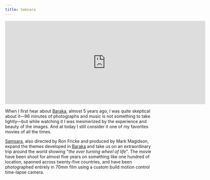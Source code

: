 ```yaml
---
title: Samsara
---
```


<iframe src="http://player.vimeo.com/video/46273869?title=0&amp;byline=0&amp;portrait=0&amp;color=da9315" width="657" height="274" frameborder="0" webkitAllowFullScreen mozallowfullscreen allowFullScreen></iframe>

When I first hear about [Baraka], almost 5 years ago, I was quite skeptical about it—96 minutes of photographs and music is not something to take lightly—but while watching it I was mesmerized by the experience and beauty of the images. And at today I still consider it one of my favorites movies of all the times.

[Samsara](http://www.barakasamsara.com), also directed by Ron Fricke and  produced by Mark Magidson, expand the themes developed in [Baraka] and take us on an extraordinary trip around the world  showing "*the ever turning wheel of life*". 
The movie have been shoot for almost five years on something like one hundred of location, spanned across twenty-five countries, and have been photographed entirely in 70mm film using a custom build motion control time-lapse camera.

[Baraka]:http://www.barakasamsara.com/baraka/about